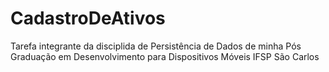 # CadastroDeAtivos
Tarefa integrante da disciplida de Persistência de Dados de minha Pós Graduação em Desenvolvimento para Dispositivos Móveis IFSP São Carlos
